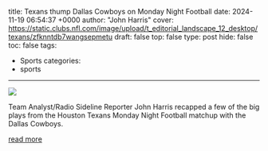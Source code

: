title: Texans thump Dallas Cowboys on Monday Night Football
date: 2024-11-19 06:54:37 +0000
author: "John Harris"
cover: https://static.clubs.nfl.com/image/upload/t_editorial_landscape_12_desktop/texans/zfknntdb7wangsepmetu
draft: false
top: false
type: post
hide: false
toc: false
tags:
  - Sports
categories:
  - sports
---

![](https://static.clubs.nfl.com/image/upload/t_editorial_landscape_12_desktop/texans/zfknntdb7wangsepmetu)

Team Analyst/Radio Sideline Reporter John Harris recapped a few of the big plays from the Houston Texans Monday Night Football matchup with the Dallas Cowboys.

[read more](https://www.houstontexans.com/news/texans-thump-dallas-cowboys-on-monday-night-football-big-play-breakdown)
